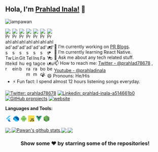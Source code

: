 ## Hola, I'm [Prahlad Inala!](https://prahladinala.github.io/home) 👋

<p align="left"> <img src="https://komarev.com/ghpvc/?username=prprojects&label=Views&color=blue&style=plastic" alt="iampawan" /> </p>

<a href="https://twitter.com/prahlad78678">
  <img align="left" alt="Prahlad's Twitter" width="22px" src="https://cdn.jsdelivr.net/npm/simple-icons@v3/icons/twitter.svg" />
</a>
<a href="https://linkedin.com/in/prahlad-inala-a514661b0">
  <img align="left" alt="Prahlad's Linkdein" width="22px" src="https://cdn.jsdelivr.net/npm/simple-icons@v3/icons/linkedin.svg" />
</a>
<a href="https://github.com/prprojects">
  <img align="left" alt="Prahlad's Github" width="22px" src="https://cdn.jsdelivr.net/npm/simple-icons@v3/icons/github.svg" />
</a>
<a href="https://t.me/prfree4u">
  <img align="left" alt="Prahlad's Telegram" width="22px" src="https://cdn.jsdelivr.net/npm/simple-icons@v3/icons/telegram.svg" />
</a>
<a href="https://instagram.com/pr_theking/">
  <img align="left" alt="Prahlad's Instagram" width="22px" src="https://cdn.jsdelivr.net/npm/simple-icons@v3/icons/instagram.svg" />
</a>
<a href="https://www.facebook.com/imthepk/">
  <img align="left" alt="Prahlad's Facebook" width="22px" src="https://cdn.jsdelivr.net/npm/simple-icons@v3/icons/facebook.svg" />
</a>
<a href="https://www.youtube.com/channel/UCMRSZV0_O07ALTFj_KaM25Q">
  <img align="left" alt="Prahlad's Youtube" width="22px" src="https://cdn.jsdelivr.net/npm/simple-icons@v3/icons/youtube.svg" />
</a>

<br/>
<br/>



- 🔭 I’m currently working on [PR Blogs](https://prblogs.herokuapp.com).
- 🌱 I’m currently learning React Native.
- 💬 Ask me about any tech related stuff.
- 📫 How to reach me: [Twitter - @prahlad78678](https://twitter.com/prahlad78678) , [Youtube - @prahladinala](https://www.youtube.com/channel/UCMRSZV0_O07ALTFj_KaM25Q)
- 😄 Pronouns: He/His
- ⚡ Fun fact: I spend almost 12 hours listening songs everyday.

[![Twitter: prahlad78678](https://img.shields.io/twitter/follow/imthepk?style=social)](https://twitter.com/prahlad78678)
[![Linkedin: prahlad-inala-a514661b0](https://img.shields.io/badge/-imthepk-blue?style=flat-square&logo=Linkedin&logoColor=white&link=https://www.linkedin.com/in/prahlad-inala-a514661b0/)](https://www.linkedin.com/in/prahlad-inala-a514661b0/)
[![GitHub prprojects](https://img.shields.io/github/followers/iampawan?label=follow&style=social)](https://github.com/prprojects)
[![website](https://img.shields.io/badge/PortfolioWebsite-pawan.live-2648ff?style=flat-square&logo=google-chrome)](https://prahladinala.github.io/home)


**Languages and Tools:**  

<code><img height="20" src="https://raw.githubusercontent.com/github/explore/80688e429a7d4ef2fca1e82350fe8e3517d3494d/topics/flutter/flutter.png"></code>
<code><img height="20" src="https://raw.githubusercontent.com/github/explore/80688e429a7d4ef2fca1e82350fe8e3517d3494d/topics/dart/dart.png"></code>
<code><img height="20" src="https://raw.githubusercontent.com/github/explore/80688e429a7d4ef2fca1e82350fe8e3517d3494d/topics/android/android.png"></code>
<code><img height="20" src="https://raw.githubusercontent.com/github/explore/80688e429a7d4ef2fca1e82350fe8e3517d3494d/topics/javascript/javascript.png"></code>
<code><img height="20" src="https://raw.githubusercontent.com/github/explore/80688e429a7d4ef2fca1e82350fe8e3517d3494d/topics/vue/vue.png"></code>
<code><img height="20" src="https://raw.githubusercontent.com/github/explore/80688e429a7d4ef2fca1e82350fe8e3517d3494d/topics/nodejs/nodejs.png"></code>    

<a href="https://github.com/prprojects">
  <img align="center" src="https://github-readme-stats.vercel.app/api/top-langs/?username=prprojects&theme=dark&hide_langs_below=1" />
</a>
<a href="https://github.com/prprojects">
 <img align="center" src="https://github-readme-stats.vercel.app/api?username=prprojects&show_icons=true&theme=dracula&line_height=27" alt="Pawan's github stats"/>
</a>
<a href="https://github.com/prprojects/Task-List">
  <img align="center" src="https://github-readme-stats.vercel.app/api/pin/?username=prprojects&repo=Task-List&theme=dark" />

</a>
<a href="https://github.com/prprojects/TypeMaster">
 <img align="center" src="https://github-readme-stats.vercel.app/api/pin/?username=prprojects&repo=TypeMaster&theme=dark" />
</a>

<div align="center">

### Show some ❤️ by starring some of the repositories!

</div>
